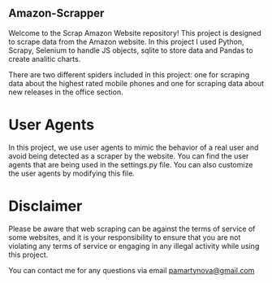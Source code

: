 ## Amazon-Scrapper
Welcome to the Scrap Amazon Website repository! 
This project is designed to scrape data from the Amazon website.
In this project I used Python, Scrapy, Selenium to handle JS objects, sqlite to store data and Pandas to create analitic charts. 

There are two different spiders included in this project: one for scraping data about the highest rated mobile phones and one for scraping data about new releases in the office section.

# User Agents
In this project, we use user agents to mimic the behavior of a real user and avoid being detected as a scraper by the website. You can find the user agents that are being used in the settings.py file. You can also customize the user agents by modifying this file.

# Disclaimer
Please be aware that web scraping can be against the terms of service of some websites, and it is your responsibility to ensure that you are not violating any terms of service or engaging in any illegal activity while using this project.


You can contact me for any questions via email pamartynova@gmail.com
